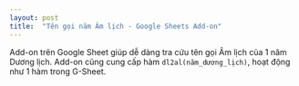 ```yaml
---
layout: post
title:  "Tên gọi năm Âm lịch - Google Sheets Add-on"
---
```


Add-on trên Google Sheet giúp dễ dàng tra cứu tên gọi Âm lịch của 1 năm Dương lịch.
Add-on cũng cung cấp hàm `dl2al(năm_dương_lịch)`, hoạt động như 1 hàm trong G-Sheet. 
